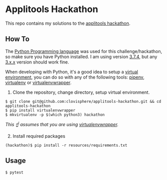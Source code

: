 # Applitools Hackathon

This repo contains my solutions to the [applitools hackathon](https://applitools.com/hackathon).

## How To

The [Python Programming language](https://en.wikipedia.org/wiki/Python_(programming_language)) was used for this challenge/hackathon, so make sure you have Python installed. I am using version [3.7.4](https://www.python.org/downloads/release/python-374/), but any [3.x.x](https://www.python.org/downloads/) version should work fine.

When developing with Python, it's a good idea to setup a [virtual environment](https://realpython.com/python-virtual-environments-a-primer/), you can do so with any of the following tools: [pipenv](https://pipenv.readthedocs.io/en/latest/), [virtualenv](https://virtualenv.pypa.io/en/latest/) or [virtualenvwrapper](https://virtualenvwrapper.readthedocs.io/en/latest/).

1. Clone the repository, change directory, setup virtual environment.

```console
$ git clone git@github.com:clovisphere/applitools-hackathon.git && cd applitools-hackathon
$ pip install virtualenvwrapper
$ mkvirtualenv -p $(which python3) hackathon
```
*This :point_up: assumes that you are using [virtualenvwrapper](https://virtualenvwrapper.readthedocs.io/en/latest/).*

2. Install required packages

```console
(hackathon)$ pip install -r resources/requirements.txt
```

## Usage

```console
$ pytest
```
